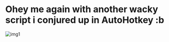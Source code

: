 
# Ohey me again with another wacky script i conjured up in AutoHotkey :b

![img1](https://i.imgur.com/lSErFpU.png)
